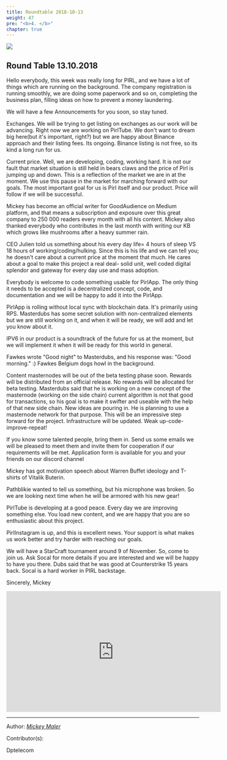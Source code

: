```yaml
---
title: Roundtable 2018-10-13
weight: 47
pre: "<b>4. </b>"
chapter: true
---
```

![](/images_headers/round_table.png)


## Round Table 13.10.2018

Hello everybody, this week was really long for PIRL, and we have a lot of things which are running on the background.
The company registration is running smoothly, we are doing some paperwork and so on, completing the business plan, filling ideas on how to prevent a money laundering.

We will have a few Announcements for you soon, so stay tuned.

Exchanges. We will be trying to get listing on exchanges as our work will be advancing. Right now we are working on PirlTube. We don't want to dream big here(but it's important, right?) but we are happy about Binance approach and their listing fees. Its ongoing. Binance listing is not free, so its kind a long run for us.

Current price. Well, we are developing, coding, working hard. It is not our fault that market situation is still held in bears claws and the price of Pirl is jumping up and down. This is a reflection of the market we are in at the moment. We use this pause in the market for marching forward with our goals. The most important goal for us is Pirl itself and our product. Price will follow if we will be successful.

Mickey has become an official writer for GoodAudience on Medium platform, and that means a subscription and exposure over this great company to 250 000 readers every month with all his content. Mickey also thanked everybody who contributes in the last month with writing our KB which grows like mushrooms after a heavy summer rain.

CEO Julien told us something about his every day life= 4 hours of sleep VS 18 hours of working/coding/hulking. Since this is his life and we can tell you; he doesn't care about a current price at the moment that much. He cares about a goal to make this project a real deal- solid unit, well coded digital splendor and gateway for every day use and mass adoption.

Everybody is welcome to code something usable for PirlApp. The only thing it needs to be accepted is a decentralized concept, code, and documentation and we will be happy to add it into the PirlApp.

PirlApp is rolling without local sync with blockchain data. It's primarily using RPS. Masterdubs has some secret solution with non-centralized elements but we are still working on it, and when it will be ready, we will add and let you know about it.

IPV6 in our product is a soundtrack of the future for us at the moment, but we will implement it when it will be ready for this world in general.

Fawkes wrote "Good night" to Masterdubs, and his response was: "Good morning." :) Fawkes Belgium dogs howl in the background.

Content masternodes will be out of the beta testing phase soon. Rewards will be distributed from an official release. No rewards will be allocated for beta testing. Masterdubs said that he is working on a new concept of the masternode (working on the side chain) current algorithm is not that good for transactions, so his goal is to make it swifter and useable with the help of that new side chain. New ideas are pouring in. He is planning to use a masternode network for that purpose.
This will be an impressive step forward for the project. Infrastructure will be updated. Weak up-code-improve-repeat!

If you know some talented people, bring them in. Send us some emails we will be pleased to meet them and invite them for cooperation if our requirements will be met.
Application form is available for you and your friends on our discord channel

Mickey has got motivation speech about Warren Buffet ideology and T-shirts of Vitalik Buterin.

Pathblikie wanted to tell us something, but his microphone was broken. So we are looking next time when he will be armored with his new gear!

PirlTube is developing at a good peace. Every day we are improving something else. You load new content, and we are happy that you are so enthusiastic about this project.

PirlInstagram is up, and this is excellent news. Your support is what makes us work better and try harder with reaching our goals.

We will have a StarCraft tournament around 9 of November. So, come to join us. Ask Socal for more details if you are interested and we will be happy to have you there.
Dubs said that he was good at Counterstrike 15 years back. Socal is a hard worker in PIRL backstage.


Sincerely, Mickey


<iframe width="560" height="315" src="https://www.youtube.com/embed/QVUGjd8_HuE" frameborder="0" allow="autoplay; encrypted-media" allowfullscreen></iframe>



---
Author:
_[Mickey Maler](https://twitter.com/MickeyMaler)_

Contributor(s):

Dptelecom
